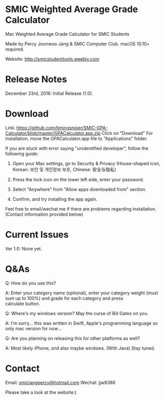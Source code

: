 # SMIC Weighted Average Grade Calculator
Mac Weighted Average Grade Calculator for SMIC Students

Made by Percy Joonwoo Jang & SMIC Computer Club.
macOS 10.10+ required.

Website: http://smicstudenttools.weebly.com

# Release Notes
December 23rd, 2016: Initial Release (1.0).

# Download
Link: https://github.com/timingsniper/SMIC-GPA-Calculator/blob/master/GPACalculator.app.zip
Click on "Download"
For installation, move the GPACalculator.app file to "Applications" folder.

If you are stuck with error saying "unidentified developer", follow the following guide: 

1. Open your Mac settings, go to Security & Privacy (House-shaped icon, Korean: 보안 및 개인정보 보호, Chinese: 安全与隐私)

2. Press the lock icon on the lower left side, enter your password.

3. Select "Anywhere" from "Allow apps downloaded from" section.

4. Confirm, and try installing the app again.

Feel free to email/wechat me if there are problems regarding installation. (Contact information provided below)

# Current Issues
Ver 1.0: None yet.

# Q&As
Q: How do you use this?

A: Enter your category name (optional), enter your category weight (must sum up to 100%) and grade for each category and press   
   calculate button.

Q: Where's my windows version? May the curse of Bill Gates on you.

A: I'm sorry... this was written in Swift, Apple's programming language so only mac version for now...

Q: Are you planning on releasing this for other platforms as well?

A: Most likely iPhone, and also maybe windows. (With Java) Stay tuned.

# Contact
Email: smicjangpercy@hotmail.com
Wechat: jjw8386

Please take a look at the website:)
